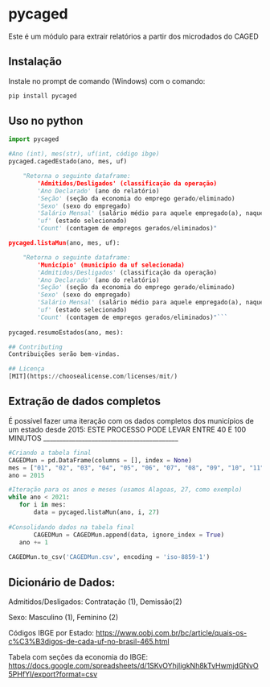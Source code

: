 
# pycaged

Este é um módulo para extrair relatórios a partir dos microdados do CAGED

## Instalação

Instale no prompt de comando (Windows) com o comando:

```bash
pip install pycaged
```

## Uso no python

```python
import pycaged

#Ano (int), mes(str), uf(int, código ibge)
pycaged.cagedEstado(ano, mes, uf)

	"Retorna o seguinte dataframe:
		'Admitidos/Desligados' (classificação da operação)
		'Ano Declarado' (ano do relatório)
		'Seção' (seção da economia do emprego gerado/eliminado)
		'Sexo' (sexo do empregado)
		'Salário Mensal' (salário médio para aquele empregado(a), naquele setor da economia, naquele mês)
		'uf' (estado selecionado)
		'Count' (contagem de empregos gerados/eliminados)"

pycaged.listaMun(ano, mes, uf):

	"Retorna o seguinte dataframe:
		'Município' (município da uf selecionada)
		'Admitidos/Desligados' (classificação da operação)
		'Ano Declarado' (ano do relatório)
		'Seção' (seção da economia do emprego gerado/eliminado)
		'Sexo' (sexo do empregado)
		'Salário Mensal' (salário médio para aquele empregado(a), naquele setor da economia, naquele mês)
		'uf' (estado selecionado)
		'Count' (contagem de empregos gerados/eliminados)"```
	
pycaged.resumoEstados(ano, mes):

## Contributing
Contribuições serão bem-vindas.

## Licença
[MIT](https://choosealicense.com/licenses/mit/)
```
## Extração de dados completos
É possível fazer uma iteração com os dados completos dos municípios de um estado desde 2015:
 ESTE PROCESSO PODE LEVAR ENTRE 40 E 100 MINUTOS
        __________________________________________
 
 ```python
 #Criando a tabela final
CAGEDMun = pd.DataFrame(columns = [], index = None)
mes = ["01", "02", "03", "04", "05", "06", "07", "08", "09", "10", "11", "12"]
ano = 2015

#Iteração para os anos e meses (usamos Alagoas, 27, como exemplo)
while ano < 2021:
    for i in mes:
        data = pycaged.listaMun(ano, i, 27)
    
#Consolidando dados na tabela final
        CAGEDMun = CAGEDMun.append(data, ignore_index = True)
    ano += 1
    
CAGEDMun.to_csv('CAGEDMun.csv', encoding = 'iso-8859-1')
  ```

## Dicionário de Dados:
Admitidos/Desligados: Contratação (1), Demissão(2) 

Sexo: Masculino (1), Feminino (2)

Códigos IBGE por Estado:
 https://www.oobj.com.br/bc/article/quais-os-c%C3%B3digos-de-cada-uf-no-brasil-465.html

Tabela com seções da economia do IBGE: https://docs.google.com/spreadsheets/d/1SKvOYhjIigkNh8kTvHwmjdGNvO5PHfYI/export?format=csv
    
